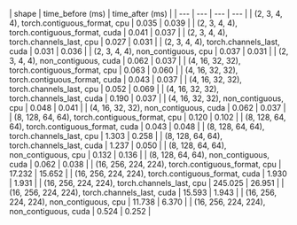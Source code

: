 | shape | time_before (ms) | time_after (ms) |
| --- | --- | --- | --- | 
| (2, 3, 4, 4), torch.contiguous_format, cpu  |  0.035 |  0.039 | 
| (2, 3, 4, 4), torch.contiguous_format, cuda  |  0.041 |  0.037 | 
| (2, 3, 4, 4), torch.channels_last, cpu  |  0.027 |  0.031 | 
| (2, 3, 4, 4), torch.channels_last, cuda  |  0.031 |  0.036 | 
| (2, 3, 4, 4), non_contiguous, cpu  |  0.037 |  0.031 | 
| (2, 3, 4, 4), non_contiguous, cuda  |  0.062 |  0.037 | 
| (4, 16, 32, 32), torch.contiguous_format, cpu  |  0.063 |  0.060 | 
| (4, 16, 32, 32), torch.contiguous_format, cuda  |  0.043 |  0.037 | 
| (4, 16, 32, 32), torch.channels_last, cpu  |  0.052 |  0.069 | 
| (4, 16, 32, 32), torch.channels_last, cuda  |  0.190 |  0.037 | 
| (4, 16, 32, 32), non_contiguous, cpu  |  0.048 |  0.041 | 
| (4, 16, 32, 32), non_contiguous, cuda  |  0.062 |  0.037 | 
| (8, 128, 64, 64), torch.contiguous_format, cpu  |  0.120 |  0.102 | 
| (8, 128, 64, 64), torch.contiguous_format, cuda  |  0.043 |  0.048 | 
| (8, 128, 64, 64), torch.channels_last, cpu  |  1.303 |  0.258 | 
| (8, 128, 64, 64), torch.channels_last, cuda  |  1.237 |  0.050 | 
| (8, 128, 64, 64), non_contiguous, cpu  |  0.132 |  0.136 | 
| (8, 128, 64, 64), non_contiguous, cuda  |  0.062 |  0.038 | 
| (16, 256, 224, 224), torch.contiguous_format, cpu  |  17.232 |  15.652 | 
| (16, 256, 224, 224), torch.contiguous_format, cuda  |  1.930 |  1.931 | 
| (16, 256, 224, 224), torch.channels_last, cpu  |  245.025 |  26.951 | 
| (16, 256, 224, 224), torch.channels_last, cuda  |  15.593 |  1.943 | 
| (16, 256, 224, 224), non_contiguous, cpu  |  11.738 |  6.370 | 
| (16, 256, 224, 224), non_contiguous, cuda  |  0.524 |  0.252 | 
